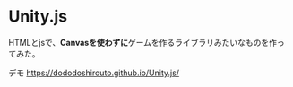 # Unity.js
HTMLとjsで、**Canvasを使わずに**ゲームを作るライブラリみたいなものを作ってみた。

デモ
https://dododoshirouto.github.io/Unity.js/
